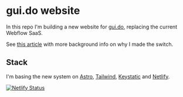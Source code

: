 # gui.do website

In this repo I'm building a new website for [gui.do](https://gui.do), replacing the current Webflow SaaS.

See [this article](https://gxjansen.github.io/blog/website-moved-to-astro/) with more background info on why I made the switch.

## Stack
I'm basing the new system on [Astro](https://astro.build/), [Tailwind](https://tailwindcss.com/), [Keystatic](https://keystatic.com/) and [Netlify](https://www.netlify.com/).

[![Netlify Status](https://api.netlify.com/api/v1/badges/b6ca57ea-33ef-4185-a64e-a6b040a64805/deploy-status)](https://app.netlify.com/sites/gxjansen/deploys)
